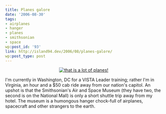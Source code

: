```yaml
---
title: Planes galore
date: '2006-08-30'
tags:
- airplanes
- hanger
- planes
- smithsonian
- space
wp:post_id: '93'
link: http://island94.dev/2006/08/planes-galore/
wp:post_type: post
---
```


<div style="text-align:center">
<a href="http://www.flickr.com/photos/bensheldon/sets/72157594261121949/"><img src="http://island94.org/files/planesgroup.png" title="that is a lot of planes!"/></a>
</div>

I'm currently in Washington, DC for a VISTA Leader training; rather I'm in Virginia, an hour and a $50 cab ride away from our nation's capitol.  An upshot is that the Smithsonian's Air and Space Museum (they have two, the second is on the National Mall) is only a short shuttle trip away from my hotel.  The museum is a humongous hanger chock-full of airplanes, spacecraft and other strangers to the earth.
